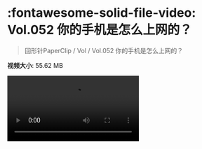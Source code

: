 # :fontawesome-solid-file-video: Vol.052 你的手机是怎么上网的？

> 回形针PaperClip / Vol / Vol.052 你的手机是怎么上网的？

**视频大小**: 55.62 MB

<div class="video"><video src="https://file.hsyhx.top/archive/PaperClip/Vol/052.mp4" controls preload>🤔 您的浏览器不支持 video 标签</video></div>